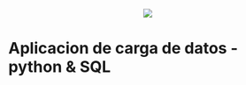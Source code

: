 <p align='center'>
    <img src='https://p.kindpng.com/picc/s/713-7136242_thumb-image-python-programming-language-icon-hd-png.png' </img>
</p>

# Aplicacion de carga de datos - python & SQL
